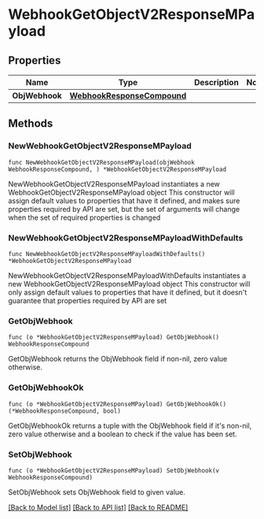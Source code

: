 # WebhookGetObjectV2ResponseMPayload

## Properties

Name | Type | Description | Notes
------------ | ------------- | ------------- | -------------
**ObjWebhook** | [**WebhookResponseCompound**](WebhookResponseCompound.md) |  | 

## Methods

### NewWebhookGetObjectV2ResponseMPayload

`func NewWebhookGetObjectV2ResponseMPayload(objWebhook WebhookResponseCompound, ) *WebhookGetObjectV2ResponseMPayload`

NewWebhookGetObjectV2ResponseMPayload instantiates a new WebhookGetObjectV2ResponseMPayload object
This constructor will assign default values to properties that have it defined,
and makes sure properties required by API are set, but the set of arguments
will change when the set of required properties is changed

### NewWebhookGetObjectV2ResponseMPayloadWithDefaults

`func NewWebhookGetObjectV2ResponseMPayloadWithDefaults() *WebhookGetObjectV2ResponseMPayload`

NewWebhookGetObjectV2ResponseMPayloadWithDefaults instantiates a new WebhookGetObjectV2ResponseMPayload object
This constructor will only assign default values to properties that have it defined,
but it doesn't guarantee that properties required by API are set

### GetObjWebhook

`func (o *WebhookGetObjectV2ResponseMPayload) GetObjWebhook() WebhookResponseCompound`

GetObjWebhook returns the ObjWebhook field if non-nil, zero value otherwise.

### GetObjWebhookOk

`func (o *WebhookGetObjectV2ResponseMPayload) GetObjWebhookOk() (*WebhookResponseCompound, bool)`

GetObjWebhookOk returns a tuple with the ObjWebhook field if it's non-nil, zero value otherwise
and a boolean to check if the value has been set.

### SetObjWebhook

`func (o *WebhookGetObjectV2ResponseMPayload) SetObjWebhook(v WebhookResponseCompound)`

SetObjWebhook sets ObjWebhook field to given value.



[[Back to Model list]](../README.md#documentation-for-models) [[Back to API list]](../README.md#documentation-for-api-endpoints) [[Back to README]](../README.md)


